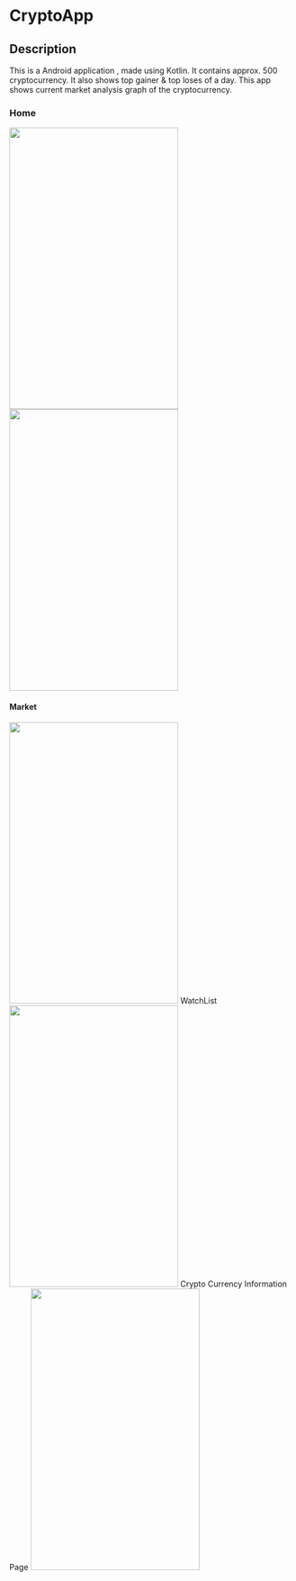 # CryptoApp
## Description
This is a Android application , made using Kotlin. It contains approx. 500 cryptocurrency. It also shows top gainer & top loses of a day.
This app shows current market analysis graph of the cryptocurrency. 
### Home 
<img src="https://user-images.githubusercontent.com/114559538/230426837-f4066948-198f-4f6b-9671-a665bf310b9a.jpg" width="300" height="500"> <img src="https://user-images.githubusercontent.com/114559538/230427156-a0d19eeb-d862-4174-9e80-6f6493419cbc.jpg" width="300" height="500">
#### Market
<img src="https://user-images.githubusercontent.com/114559538/230427755-cec719a6-205a-4afc-845b-d97f88c5ba07.jpg" width="300" height="500">
 WatchList
<img src="https://user-images.githubusercontent.com/114559538/230428424-3d3549c0-c1ad-45d2-84ea-d99132f27b0e.jpg" width="300" height="500">
Crypto Currency Information Page
<img src="https://user-images.githubusercontent.com/114559538/230428872-434c09e5-f86e-49ed-ba0b-b5d8a55934b3.jpg" width="300" height="500">
